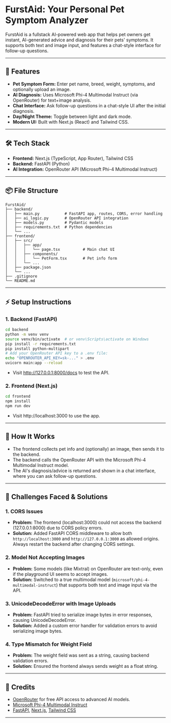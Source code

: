 # FurstAid: Your Personal Pet Symptom Analyzer

FurstAid is a fullstack AI-powered web app that helps pet owners get instant, AI-generated advice and diagnosis for their pets' symptoms. It supports both text and image input, and features a chat-style interface for follow-up questions.

---

## 🚀 Features
- **Pet Symptom Form:** Enter pet name, breed, weight, symptoms, and optionally upload an image.
- **AI Diagnosis:** Uses Microsoft Phi-4 Multimodal Instruct (via OpenRouter) for text+image analysis.
- **Chat Interface:** Ask follow-up questions in a chat-style UI after the initial diagnosis.
- **Day/Night Theme:** Toggle between light and dark mode.
- **Modern UI:** Built with Next.js (React) and Tailwind CSS.

---

## 🛠️ Tech Stack
- **Frontend:** Next.js (TypeScript, App Router), Tailwind CSS
- **Backend:** FastAPI (Python)
- **AI Integration:** OpenRouter API (Microsoft Phi-4 Multimodal Instruct)

---

## 📦 File Structure
```
FurstAid/
├── backend/
│   ├── main.py           # FastAPI app, routes, CORS, error handling
│   ├── ai_logic.py       # OpenRouter API integration
│   ├── models.py         # Pydantic models
│   ├── requirements.txt  # Python dependencies
│   └── ...
├── frontend/
│   ├── src/
│   │   ├── app/
│   │   │   └── page.tsx          # Main chat UI
│   │   ├── components/
│   │   │   └── PetForm.tsx       # Pet info form
│   │   └── ...
│   ├── package.json
│   └── ...
├── .gitignore
└── README.md
```

---

## ⚡ Setup Instructions

### 1. Backend (FastAPI)
```bash
cd backend
python -m venv venv
source venv/bin/activate  # or venv\Scripts\activate on Windows
pip install -r requirements.txt
pip install python-multipart
# Add your OpenRouter API key to a .env file:
echo "OPENROUTER_API_KEY=sk-..." > .env
uvicorn main:app --reload
```
- Visit http://127.0.0.1:8000/docs to test the API.

### 2. Frontend (Next.js)
```bash
cd frontend
npm install
npm run dev
```
- Visit http://localhost:3000 to use the app.

---

## 🧩 How It Works
- The frontend collects pet info and (optionally) an image, then sends it to the backend.
- The backend calls the OpenRouter API with the Microsoft Phi-4 Multimodal Instruct model.
- The AI's diagnosis/advice is returned and shown in a chat interface, where you can ask follow-up questions.

---

## 🐾 Challenges Faced & Solutions

### 1. **CORS Issues**
- **Problem:** The frontend (localhost:3000) could not access the backend (127.0.0.1:8000) due to CORS policy errors.
- **Solution:** Added FastAPI CORS middleware to allow both `http://localhost:3000` and `http://127.0.0.1:3000` as allowed origins. Always restart the backend after changing CORS settings.

### 2. **Model Not Accepting Images**
- **Problem:** Some models (like Mixtral) on OpenRouter are text-only, even if the playground UI seems to accept images.
- **Solution:** Switched to a true multimodal model (`microsoft/phi-4-multimodal-instruct`) that supports both text and image input via the API.

### 3. **UnicodeDecodeError with Image Uploads**
- **Problem:** FastAPI tried to serialize image bytes in error responses, causing UnicodeDecodeError.
- **Solution:** Added a custom error handler for validation errors to avoid serializing image bytes.

### 4. **Type Mismatch for Weight Field**
- **Problem:** The weight field was sent as a string, causing backend validation errors.
- **Solution:** Ensured the frontend always sends weight as a float string.

---

## 🙏 Credits
- [OpenRouter](https://openrouter.ai/) for free API access to advanced AI models.
- [Microsoft Phi-4 Multimodal Instruct](https://openrouter.ai/models/microsoft/phi-4-multimodal-instruct)
- [FastAPI](https://fastapi.tiangolo.com/), [Next.js](https://nextjs.org/), [Tailwind CSS](https://tailwindcss.com/)

---

